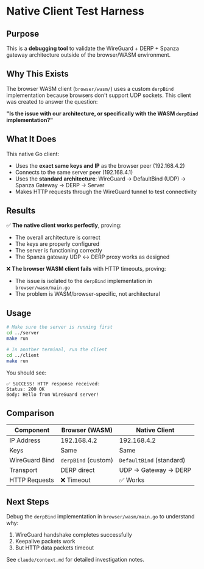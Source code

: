 # Native Client Test Harness

## Purpose

This is a **debugging tool** to validate the WireGuard + DERP + Spanza gateway architecture outside of the browser/WASM environment.

## Why This Exists

The browser WASM client (`browser/wasm/`) uses a custom `derpBind` implementation because browsers don't support UDP sockets. This client was created to answer the question:

**"Is the issue with our architecture, or specifically with the WASM `derpBind` implementation?"**

## What It Does

This native Go client:
- Uses the **exact same keys and IP** as the browser peer (192.168.4.2)
- Connects to the same server peer (192.168.4.1)
- Uses the **standard architecture**: WireGuard → DefaultBind (UDP) → Spanza Gateway → DERP → Server
- Makes HTTP requests through the WireGuard tunnel to test connectivity

## Results

✅ **The native client works perfectly**, proving:
- The overall architecture is correct
- The keys are properly configured
- The server is functioning correctly
- The Spanza gateway UDP ↔ DERP proxy works as designed

❌ **The browser WASM client fails** with HTTP timeouts, proving:
- The issue is isolated to the `derpBind` implementation in `browser/wasm/main.go`
- The problem is WASM/browser-specific, not architectural

## Usage

```bash
# Make sure the server is running first
cd ../server
make run

# In another terminal, run the client
cd ../client
make run
```

You should see:
```
✅ SUCCESS! HTTP response received:
Status: 200 OK
Body: Hello from WireGuard server!
```

## Comparison

| Component | Browser (WASM) | Native Client |
|-----------|---------------|---------------|
| IP Address | 192.168.4.2 | 192.168.4.2 |
| Keys | Same | Same |
| WireGuard Bind | `derpBind` (custom) | `DefaultBind` (standard) |
| Transport | DERP direct | UDP → Gateway → DERP |
| HTTP Requests | ❌ Timeout | ✅ Works |

## Next Steps

Debug the `derpBind` implementation in `browser/wasm/main.go` to understand why:
1. WireGuard handshake completes successfully
2. Keepalive packets work
3. But HTTP data packets timeout

See `claude/context.md` for detailed investigation notes.
